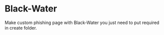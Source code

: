# Black-Water
Make custom phishing page with Black-Water you just need to put required in create folder.
